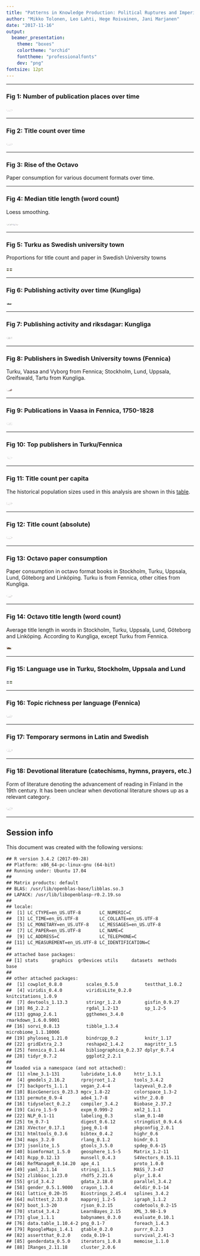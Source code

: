 ```yaml
---
title: "Patterns in Knowledge Production: Political Ruptures and Imperial Dynamics Shaping Public Discourse in Sweden and Finland, 1640–1828"
author: "Mikko Tolonen, Leo Lahti, Hege Roivainen, Jani Marjanen"
date: "2017-11-16"
output: 
  beamer_presentation:
    theme: "boxes"
    colortheme: "orchid"
    fonttheme: "professionalfonts"
    dev: "png"
fontsize: 12pt
---
```







---


### Fig 1: Number of publication places over time

<img src="20170201_manuscript/Figure_1-1.png" title="plot of chunk Figure_1" alt="plot of chunk Figure_1" width="17cm" />

---


### Fig 2: Title count over time

<img src="20170201_manuscript/Figure_2-1.png" title="plot of chunk Figure_2" alt="plot of chunk Figure_2" width="17cm" />

---

### Fig 3: Rise of the Octavo

Paper consumption for various document formats over time.







---


### Fig 4: Median title length (word count)

Loess smoothing.

<img src="20170201_manuscript/Figure_4-1.png" title="plot of chunk Figure_4" alt="plot of chunk Figure_4" width="17cm" /><img src="20170201_manuscript/Figure_4-2.png" title="plot of chunk Figure_4" alt="plot of chunk Figure_4" width="17cm" />

---


### Fig 5: Turku as Swedish university town

Proportions for title count and paper in Swedish University towns
 
<img src="20170201_manuscript/Figure_5-1.png" title="plot of chunk Figure_5" alt="plot of chunk Figure_5" width="17cm" />

---


### Fig 6: Publishing activity over time (Kungliga)

<img src="20170201_manuscript/Figure_6-1.png" title="plot of chunk Figure_6" alt="plot of chunk Figure_6" width="17cm" />

---


### Fig 7: Publishing activity and riksdagar: Kungliga

<img src="20170201_manuscript/Figure_7-1.png" title="plot of chunk Figure_7" alt="plot of chunk Figure_7" width="17cm" />

---


### Fig 8: Publishers in Swedish University towns (Fennica)

Turku, Vaasa and Vyborg from Fennica; Stockholm, Lund, Uppsala, Greifswald, Tartu from Kungliga.

<img src="20170201_manuscript/Figure_8-1.png" title="plot of chunk Figure_8" alt="plot of chunk Figure_8" width="17cm" />

---



### Fig 9: Publications in Vaasa in Fennica, 1750-1828


<img src="20170201_manuscript/Figure_9-1.png" title="plot of chunk Figure_9" alt="plot of chunk Figure_9" width="17cm" />


---


### Fig 10: Top publishers in Turku/Fennica

<img src="20170201_manuscript/Figure_10-1.png" title="plot of chunk Figure_10" alt="plot of chunk Figure_10" width="17cm" />

---



### Fig 11: Title count per capita

The historical population sizes used in this analysis are shown in this [table](https://github.com/COMHIS/bibliographica/blob/master/inst/extdata/population_sizes_in_cities.csv).

<img src="20170201_manuscript/Figure_11-1.png" title="plot of chunk Figure_11" alt="plot of chunk Figure_11" width="17cm" />

---



### Fig 12: Title count (absolute)

<img src="20170201_manuscript/Figure_12-1.png" title="plot of chunk Figure_12" alt="plot of chunk Figure_12" width="17cm" />

---




### Fig 13: Octavo paper consumption

Paper consumption in octavo format books in Stockholm, Turku, Uppsala,
Lund, Göteborg and Linköping. Turku is from Fennica, other cities from
Kungliga.

<img src="20170201_manuscript/Figure_13-1.png" title="plot of chunk Figure_13" alt="plot of chunk Figure_13" width="17cm" />


---


### Fig 14: Octavo title length (word count)

Average title length in words in Stockholm, Turku, Uppsala, Lund, Göteborg and Linköping. According to Kungliga, except Turku from Fennica. 

<img src="20170201_manuscript/Figure_14-1.png" title="plot of chunk Figure_14" alt="plot of chunk Figure_14" width="17cm" />

---


### Fig 15: Language use in Turku, Stockholm, Uppsala and Lund

<img src="20170201_manuscript/Figure_15-1.png" title="plot of chunk Figure_15" alt="plot of chunk Figure_15" width="17cm" />

---


### Fig 16: Topic richness per language (Fennica)

<img src="20170201_manuscript/Figure_16-1.png" title="plot of chunk Figure_16" alt="plot of chunk Figure_16" width="17cm" />

---


### Fig 17: Temporary sermons in Latin and Swedish

<img src="20170201_manuscript/Figure_17-1.png" title="plot of chunk Figure_17" alt="plot of chunk Figure_17" width="17cm" />

---


### Fig 18: Devotional literature (catechisms, hymns, prayers, etc.) 

Form of literature denoting the advancement of reading in Finland in the 19th century. It has been unclear when devotional literature  shows up as a relevant category.

<img src="20170201_manuscript/Figure_18-1.png" title="plot of chunk Figure_18" alt="plot of chunk Figure_18" width="17cm" />

---



## Session info

This document was created with the following versions:


```
## R version 3.4.2 (2017-09-28)
## Platform: x86_64-pc-linux-gnu (64-bit)
## Running under: Ubuntu 17.04
## 
## Matrix products: default
## BLAS: /usr/lib/openblas-base/libblas.so.3
## LAPACK: /usr/lib/libopenblasp-r0.2.19.so
## 
## locale:
##  [1] LC_CTYPE=en_US.UTF-8       LC_NUMERIC=C              
##  [3] LC_TIME=en_US.UTF-8        LC_COLLATE=en_US.UTF-8    
##  [5] LC_MONETARY=en_US.UTF-8    LC_MESSAGES=en_US.UTF-8   
##  [7] LC_PAPER=en_US.UTF-8       LC_NAME=C                 
##  [9] LC_ADDRESS=C               LC_TELEPHONE=C            
## [11] LC_MEASUREMENT=en_US.UTF-8 LC_IDENTIFICATION=C       
## 
## attached base packages:
## [1] stats     graphics  grDevices utils     datasets  methods   base     
## 
## other attached packages:
##  [1] cowplot_0.8.0         scales_0.5.0          testthat_1.0.2       
##  [4] viridis_0.4.0         viridisLite_0.2.0     knitcitations_1.0.9  
##  [7] devtools_1.13.3       stringr_1.2.0         gisfin_0.9.27        
## [10] R6_2.2.2              rgdal_1.2-13          sp_1.2-5             
## [13] ggmap_2.6.1           ggthemes_3.4.0        rmarkdown_1.6.0.9001 
## [16] sorvi_0.8.13          tibble_1.3.4          microbiome_1.1.10006 
## [19] phyloseq_1.21.0       bindrcpp_0.2          knitr_1.17           
## [22] gridExtra_2.3         reshape2_1.4.2        magrittr_1.5         
## [25] fennica_0.1.44        bibliographica_0.2.37 dplyr_0.7.4          
## [28] tidyr_0.7.2           ggplot2_2.2.1        
## 
## loaded via a namespace (and not attached):
##  [1] nlme_3.1-131        lubridate_1.6.0     httr_1.3.1         
##  [4] gmodels_2.16.2      rprojroot_1.2       tools_3.4.2        
##  [7] backports_1.1.1     vegan_2.4-4         lazyeval_0.2.0     
## [10] BiocGenerics_0.23.3 mgcv_1.8-22         colorspace_1.3-2   
## [13] permute_0.9-4       ade4_1.7-8          withr_2.0.0        
## [16] tidyselect_0.2.2    compiler_3.4.2      Biobase_2.37.2     
## [19] Cairo_1.5-9         expm_0.999-2        xml2_1.1.1         
## [22] NLP_0.1-11          labeling_0.3        slam_0.1-40        
## [25] tm_0.7-1            digest_0.6.12       stringdist_0.9.4.6 
## [28] XVector_0.17.1      jpeg_0.1-8          pkgconfig_2.0.1    
## [31] htmltools_0.3.6     bibtex_0.4.2        highr_0.6          
## [34] maps_3.2.0          rlang_0.1.2         bindr_0.1          
## [37] jsonlite_1.5        gtools_3.5.0        spdep_0.6-15       
## [40] biomformat_1.5.0    geosphere_1.5-5     Matrix_1.2-11      
## [43] Rcpp_0.12.13        munsell_0.4.3       S4Vectors_0.15.11  
## [46] RefManageR_0.14.20  ape_4.1             proto_1.0.0        
## [49] yaml_2.1.14         stringi_1.1.5       MASS_7.3-47        
## [52] zlibbioc_1.23.0     rhdf5_2.21.6        plyr_1.8.4         
## [55] grid_3.4.2          gdata_2.18.0        parallel_3.4.2     
## [58] gender_0.5.1.9000   crayon_1.3.4        deldir_0.1-14      
## [61] lattice_0.20-35     Biostrings_2.45.4   splines_3.4.2      
## [64] multtest_2.33.0     mapproj_1.2-5       igraph_1.1.2       
## [67] boot_1.3-20         rjson_0.2.15        codetools_0.2-15   
## [70] stats4_3.4.2        LearnBayes_2.15     XML_3.98-1.9       
## [73] glue_1.1.1          babynames_0.3.0     evaluate_0.10.1    
## [76] data.table_1.10.4-2 png_0.1-7           foreach_1.4.3      
## [79] RgoogleMaps_1.4.1   gtable_0.2.0        purrr_0.2.3        
## [82] assertthat_0.2.0    coda_0.19-1         survival_2.41-3    
## [85] genderdata_0.5.0    iterators_1.0.8     memoise_1.1.0      
## [88] IRanges_2.11.18     cluster_2.0.6
```





